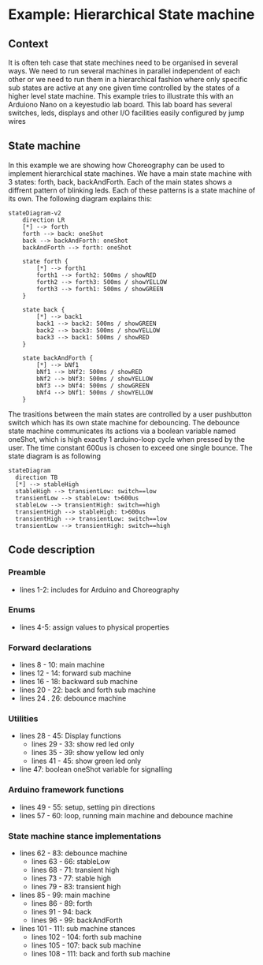 # Example: Hierarchical State machine

## Context
It is often teh case that state mechines need to be organised in several ways. We need to run several machines in parallel independent of each other or we need to run them in a hierarchical fashion where only specific sub states are active at any one given time controlled by the states of a higher level state machine. This example tries to illustrate this with an Arduiono Nano on a keyestudio lab board. This lab board has several switches, leds, displays and other I/O facilities easily configured by jump wires

## State machine

In this example we are showing how Choreography can be used to implement hierarchical state machines. We have a main state machine with 3 states: forth, back, backAndForth. Each of the main states shows a diffrent pattern of blinking leds. Each of these patterns is a state machine of its own. The following diagram explains this:

```mermaid
stateDiagram-v2
    direction LR
    [*] --> forth
    forth --> back: oneShot
    back --> backAndForth: oneShot
    backAndForth --> forth: oneShot

    state forth {
        [*] --> forth1
        forth1 --> forth2: 500ms / showRED
        forth2 --> forth3: 500ms / showYELLOW
        forth3 --> forth1: 500ms / showGREEN
    }

    state back {
        [*] --> back1
        back1 --> back2: 500ms / showGREEN
        back2 --> back3: 500ms / showYELLOW
        back3 --> back1: 500ms / showRED
    }

    state backAndForth {
        [*] --> bNf1
        bNf1 --> bNf2: 500ms / showRED
        bNf2 --> bNf3: 500ms / showYELLOW
        bNf3 --> bNf4: 500ms / showGREEN
        bNf4 --> bNf1: 500ms / showYELLOW
    }
```

The trasitions between the main states are controlled by a user pushbutton switch which has its own state machine for debouncing. The debounce state machine communicates its actions via a boolean variable named oneShot, which is high exactly 1 arduino-loop cycle when pressed by the user. The time constant 600us is chosen to exceed one single bounce. The state diagram is as following

```mermaid
stateDiagram
  direction TB
  [*] --> stableHigh
  stableHigh --> transientLow: switch==low
  transientLow --> stableLow: t>600us
  stableLow --> transientHigh: switch==high
  transientHigh --> stableHigh: t>600us
  transientHigh --> transientLow: switch==low
  transientLow --> transientHigh: switch==high
```

## Code description

### Preamble

- lines 1-2: includes for Arduino and Choreography

### Enums

- lines 4-5: assign values to physical properties

### Forward declarations

- lines 8 - 10: main machine
- lines 12 - 14: forward sub machine
- lines 16 - 18: backward sub machine
- lines 20 - 22: back and forth sub machine
- lines 24 . 26: debounce machine

 ### Utilities

 - lines 28 - 45: Display functions
    - lines 29 - 33: show red led only
    - lines 35 - 39: show yellow led only
    - lines 41 - 45: show green led only
- line 47: boolean oneShot variable for signalling

### Arduino framework functions

- lines 49 - 55: setup, setting pin directions
- lines 57 - 60: loop, running main machine and debounce machine

### State machine stance implementations

- lines 62 - 83: debounce machine
    - lines 63 - 66: stableLow
    - lines 68 - 71: transient high
    - lines 73 - 77: stable high
    - lines 79 - 83: transient high
- lines 85 - 99: main machine
    - lines 86 - 89: forth
    - lines 91 - 94: back
    - lines 96 - 99: backAndForth
- lines 101 - 111: sub machine stances
    - lines 102 - 104: forth sub machine
    - lines 105 - 107: back sub machine
    - lines 108 - 111: back and forth sub machine

